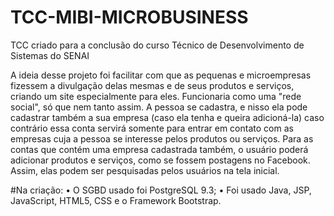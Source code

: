 # TCC-MIBI-MICROBUSINESS
TCC criado para a conclusão do curso Técnico de Desenvolvimento de Sistemas do SENAI

A ideia desse projeto foi facilitar com que as pequenas e microempresas fizessem a divulgação delas mesmas e de seus produtos e serviços, criando um site especialmente para eles.
Funcionaria como uma "rede social", só que nem tanto assim. A pessoa se cadastra, e nisso ela pode cadastrar também a sua empresa (caso ela tenha e queira adicioná-la) caso contrário essa conta servirá somente para entrar em contato com as empresas cuja a pessoa se interesse pelos produtos ou serviços.
Para as contas que contém uma empresa cadastrada também, o usuário poderá adicionar produtos e serviços, como se fossem postagens no Facebook. Assim, elas podem ser pesquisadas pelos usuários na tela inicial.

#Na criação:
 • O SGBD usado foi PostgreSQL 9.3;
 • Foi usado Java, JSP, JavaScript, HTML5, CSS e o Framework Bootstrap.
